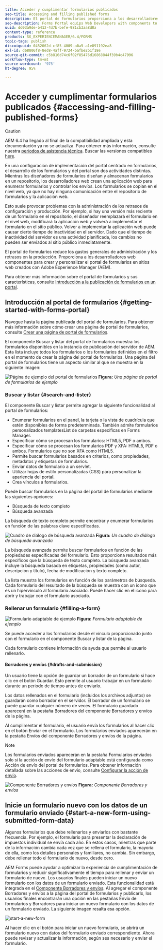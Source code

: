 ```yaml
---
title: Acceder y cumplimentar formularios publicados
seo-title: Accessing and filling published forms
description: El portal de formularios proporciona a los desarrolladores web componentes para crear y personalizar un portal de formularios en sitios web creados con Adobe Experience Manager (AEM).
seo-description: Forms Portal equips Web Developers with components to create and customize a forms portal on websites authored using Adobe Experience Manager (AEM).
uuid: dd03a9de-b412-4d7b-befe-981cb3aa8d0a
content-type: reference
products: SG_EXPERIENCEMANAGER/6.4/FORMS
topic-tags: publish
discoiquuid: 0452062d-cf85-4009-a0a5-a1e891192ea8
exl-id: d68806f8-8ed8-4aff-9724-bafbe2b1f18e
source-git-commit: c5b816d74c6f02f85476d16868844f39b4c47996
workflow-type: tm+mt
source-wordcount: '975'
ht-degree: 95%

---
```


# Acceder y cumplimentar formularios publicados {#accessing-and-filling-published-forms}

>[!CAUTION]
>
>AEM 6.4 ha llegado al final de la compatibilidad ampliada y esta documentación ya no se actualiza. Para obtener más información, consulte nuestra [períodos de asistencia técnica](https://helpx.adobe.com/es/support/programs/eol-matrix.html). Buscar las versiones compatibles [here](https://experienceleague.adobe.com/docs/).

En una configuración de implementación del portal centrado en formularios, el desarrollo de los formularios y del portal son dos actividades distintas. Mientras los diseñadores de formularios diseñan y almacenan formularios en un repositorio, los desarrolladores web crean una aplicación web para enumerar formularios y controlar los envíos. Los formularios se copian en el nivel web, ya que no hay ninguna comunicación entre el repositorio de formularios y la aplicación web.

Esto suele provocar problemas con la administración de los retrasos de configuración y producción. Por ejemplo, si hay una versión más reciente de un formulario en el repositorio, el diseñador reemplazará el formulario en el nivel web, modificará la aplicación web y volverá a implementar el formulario en el sitio público. Volver a implementar la aplicación web puede causar cierto tiempo de inactividad en el servidor. Dado que el tiempo de inactividad del servidor es una actividad planificada, los cambios no pueden ser enviados al sitio público inmediatamente.

El portal de formularios reduce los gastos generales de administración y los retrasos en la producción. Proporciona a los desarrolladores web componentes para crear y personalizar el portal de formularios en sitios web creados con Adobe Experience Manager (AEM).

Para obtener más información sobre el portal de formularios y sus características, consulte [Introducción a la publicación de formularios en un portal](/help/forms/using/introduction-publishing-forms.md).

## Introducción al portal de formularios {#getting-started-with-forms-portal}

Navegue hasta la página publicada del portal de formularios. Para obtener más información sobre cómo crear una página de portal de formularios, consulte [Crear una página de portal de formularios](/help/forms/using/creating-form-portal-page.md).

El componente Buscar y listar del portal de formularios muestra los formularios disponibles en la instancia de publicación del servidor de AEM. Esta lista incluye todos los formularios o los formularios definidos en el filtro en el momento de crear la página del portal de formularios. Una página del portal de formularios tiene un aspecto similar al que se muestra en la siguiente imagen:

![Página de ejemplo del portal de formularios ](assets/forms-portal-page.png)
**Figura:** *Una página de portal de formularios de ejemplo*

### Buscar y listar {#search-and-lister}

El componente Buscar y listar permite agregar la siguiente funcionalidad al portal de formularios:

* Enumerar formularios en el panel, la tarjeta o la vista de cuadrícula que estén disponibles de forma predeterminada. También admite formularios personalizados templatesList de carpetas específicas en Forms Manager.
* Especificar cómo se procesan los formularios: HTML5, PDF o ambos.
* Especificar cómo se procesan los formularios PDF y XFA: HTML5, PDF o ambos. Formularios que no son XFA como HTML5.
* Permite buscar formularios basados en criterios, como propiedades, metadatos y etiquetas de formularios.
* Enviar datos de formulario a un servlet.
* Utilizar hojas de estilo personalizadas (CSS) para personalizar la apariencia del portal.
* Crea vínculos a formularios.

Puede buscar formularios en la página del portal de formularios mediante las siguientes opciones:

* Búsqueda de texto completo
* Búsqueda avanzada

La búsqueda de texto completo permite encontrar y enumerar formularios en función de las palabras clave especificadas.

![Cuadro de diálogo de búsqueda avanzada](assets/search-panel.png)
**Figura:** *Un cuadro de diálogo de búsqueda avanzada*

La búsqueda avanzada permite buscar formularios en función de las propiedades especificadas del formulario. Esto proporciona resultados más específicos que la búsqueda de texto completo. La búsqueda avanzada incluye la búsqueda basada en etiquetas, propiedades (como autor, descripción y título), fecha de modificación y texto completo.

La lista muestra los formularios en función de los parámetros de búsqueda. Cada formulario del resultado de la búsqueda se muestra con un icono que es un hipervínculo al formulario asociado. Puede hacer clic en el icono para abrir y trabajar con el formulario asociado.

### Rellenar un formulario {#filling-a-form}

![Formulario adaptable de ejemplo](assets/filling_a_form.png)
**Figura:** *Formulario adaptable de ejemplo*

Se puede acceder a los formularios desde el vínculo proporcionado junto con el formulario en el componente Buscar y listar de la página.

Cada formulario contiene información de ayuda que permite al usuario rellenarlo.

#### Borradores y envíos {#drafts-and-submission}

Un usuario tiene la opción de guardar un borrador de un formulario si hace clic en el botón Guardar. Esto permite al usuario trabajar en un formulario durante un periodo de tiempo antes de enviarlo.

Los datos rellenados en el formulario (incluidos los archivos adjuntos) se guardarán como borrador en el servidor. El borrador de un formulario se puede guardar cualquier número de veces. El formulario guardado aparecerá en la pestaña Borradores del componente Borradores y envíos de la página.

Al cumplimentar el formulario, el usuario envía los formularios al hacer clic en el botón Enviar en el formulario. Los formularios enviados aparecerán en la pestaña Envíos del componente Borradores y envíos de la página.

>[!NOTE]
>
>Los formularios enviados aparecerán en la pestaña Formularios enviados solo si la acción de envío del formulario adaptable está configurada como Acción de envío del portal de formularios. Para obtener información detallada sobre las acciones de envío, consulte [Configurar la acción de envío](/help/forms/using/configuring-submit-actions.md).

![Componente Borradores y envíos](assets/draft-submission.png)
**Figura:** *Componente Borradores y envíos*

## Inicie un formulario nuevo con los datos de un formulario enviado {#start-a-new-form-using-submitted-form-data}

Algunos formularios que debe rellenarlos y enviarlos con bastante frecuencia. Por ejemplo, el formulario para presentar la declaración de impuestos individual se envía cada año. En estos casos, mientras que parte de la información cambia cada vez que se rellena el formulario, la mayoría de ella, como los detalles personales y familiares, no cambia. Sin embargo, debe rellenar todo el formulario de nuevo, desde cero.

AEM Forms puede ayudar a optimizar la experiencia de cumplimentación de formularios y reducir significativamente el tiempo para rellenar y enviar un formulario de nuevo. Los usuarios finales pueden iniciar un nuevo formulario con los datos de un formulario enviado. Esta funcionalidad está integrada en el [Componente Borradores y envíos](/help/forms/using/draft-submission-component.md). Al agregar el componente Borradores y envíos a la página del portal de formularios y publicarlo, los usuarios finales encontrarán una opción en las pestañas Envío de formularios y Borradores para iniciar un nuevo formulario con los datos de un formulario enviado. La siguiente imagen resalta esa opción.

![start-a-new-form](assets/start-a-new-form.png)

Al hacer clic en el botón para iniciar un nuevo formulario, se abrirá un formulario nuevo con datos del formulario enviado correspondiente. Ahora puede revisar y actualizar la información, según sea necesario y enviar el formulario.
